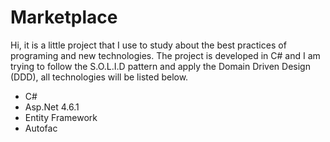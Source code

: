 # Marketplace
Hi, it is a little project that I use to study about the best practices of programing and new technologies. The project is developed in C# and I am trying to follow the S.O.L.I.D pattern and apply the Domain Driven Design (DDD), all technologies will be listed below.

* C#
* Asp.Net 4.6.1
* Entity Framework
* Autofac
